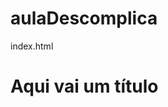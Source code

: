 # aulaDescomplica
index.html

<!DOCTYPE html>

<html lang=“pt-br”>

<head>

<title>Título da página</title>

<meta charset=“utf-8”>

</head>

<body>

<h1>Aqui vai um título</h1>

</body>

</html>
